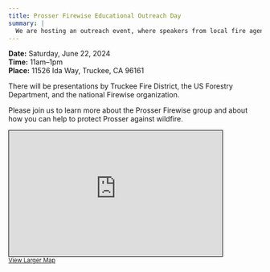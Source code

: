 ```yaml
---
title: Prosser Firewise Educational Outreach Day
summary: |
  We are hosting an outreach event, where speakers from local fire agencies will discuss fire risk & mitigation, and rebate programs. Ice cream after!
---
```


**Date:** Saturday, June 22, 2024<br/>
**Time:** 11am–1pm<br/>
**Place:** 11526 Ida Way, Truckee, CA 96161<br/>

There will be presentations by Truckee Fire District, the US Forestry
Department, and the national Firewise organization.

Please join us to learn more about the Prosser Firewise group and about how
you can help to protect Prosser against wildfire.

<iframe width="425" height="250" frameborder="0" scrolling="no" marginheight="0" marginwidth="0" src="https://www.openstreetmap.org/export/embed.html?bbox=-120.1639074138092%2C39.35932982333835%2C-120.16003162178266%2C39.36117551735806&amp;layer=mapnik&amp;marker=39.36025267644429%2C-120.16196951779591" style="border: 1px solid black"></iframe><br/><small><a href="https://www.openstreetmap.org/?mlat=39.36025&amp;mlon=-120.16197#map=19/39.36025/-120.16197&amp;layers=N">View Larger Map</a></small>
